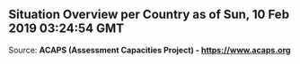 ## Situation Overview per Country as of Sun, 10 Feb 2019 03:24:54 GMT

Source: **ACAPS (Assessment Capacities Project) - https://www.acaps.org**